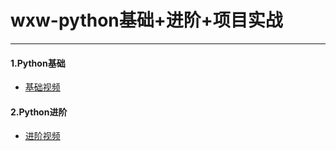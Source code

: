 # wxw-python基础+进阶+项目实战    

---
#### **1.Python基础**
 - [基础视频](https://www.bilibili.com/video/BV12E411A7ZQ)   

#### **2.Python进阶**
 - [进阶视频](https://www.bilibili.com/video/BV1R7411F7JV)      